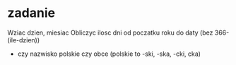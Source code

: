 # zadanie

Wziac dzien, miesiac
Obliczyc ilosc dni od poczatku roku do daty (bez 366-(ile-dzien))

+ czy nazwisko polskie czy obce
(polskie to -ski, -ska, -cki, cka)

